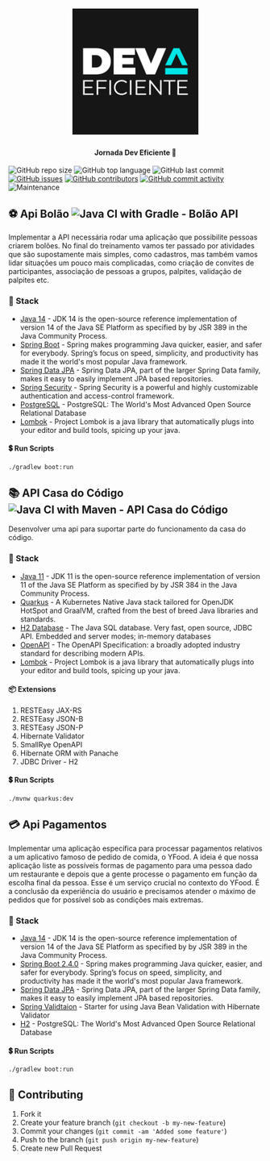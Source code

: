 <h1 align="center">
    <img alt="Jornada Dev Eficiente" title="#JornadaDevEficente" src=".github/logo.png" width="250px" />
</h1>

<h4 align="center"> 
	Jornada Dev Eficiente 🚀
</h4>

![GitHub repo size](https://img.shields.io/github/repo-size/tacsio/jornada-dev-eficiente?color=%2331acbf)
![GitHub top language](https://img.shields.io/github/languages/top/tacsio/jornada-dev-eficiente?color=%2331acbf)
![GitHub last commit](https://img.shields.io/github/last-commit/tacsio/jornada-dev-eficiente?color=%2331acbf)
[![GitHub issues](https://img.shields.io/github/issues-raw/tacsio/jornada-dev-eficiente?color=%2331acbf)](https://github.com/tacsio/jornada-dev-eficiente/issues)
[![GitHub contributors](https://img.shields.io/github/contributors/tacsio/jornada-dev-eficiente?color=%2331acbf)](https://github.com/tacsio/jornada-dev-eficiente/graphs/contributors)
[![GitHub commit activity](https://img.shields.io/github/commit-activity/w/tacsio/jornada-dev-eficiente?color=%2331acbf)](https://github.com/tacsio/jornada-dev-eficiente/graphs/commit-activity)
![Maintenance](https://img.shields.io/maintenance/yes/2020?color=%2331acbf)

## :soccer: Api Bolão ![Java CI with Gradle - Bolão API](https://github.com/tacsio/jornada-dev-eficiente/workflows/Java%20CI%20with%20Gradle%20-%20Bol%C3%A3o%20API/badge.svg)

Implementar a API necessária rodar uma aplicação que possibilite pessoas criarem bolões. No final do treinamento vamos ter passado por atividades que são supostamente mais simples, como cadastros, mas também vamos lidar situações um pouco mais complicadas, como criação de convites de participantes, associação de pessoas a grupos, palpites, validação de palpites etc.

### :pushpin: Stack

- [Java 14][java14] - JDK 14 is the open-source reference implementation of version 14 of the Java SE Platform as specified by by JSR 389 in the Java Community Process.
- [Spring Boot][spring] - Spring makes programming Java quicker, easier, and safer for everybody. Spring’s focus on speed, simplicity, and productivity has made it the world's most popular Java framework.
- [Spring Data JPA][springdata] - Spring Data JPA, part of the larger Spring Data family, makes it easy to easily implement JPA based repositories.
- [Spring Security][springsecurity] - Spring Security is a powerful and highly customizable authentication and access-control framework.
- [PostgreSQL][postgres] - PostgreSQL: The World's Most Advanced Open Source Relational Database
- [Lombok][lombok] - Project Lombok is a java library that automatically plugs into your editor and build tools, spicing up your java.


#### :heavy_dollar_sign: Run Scripts
```bash
./gradlew boot:run
```

## :books: API Casa do Código ![Java CI with Maven - API Casa do Código](https://github.com/tacsio/jornada-dev-eficiente/workflows/Java%20CI%20with%20Maven%20-%20API%20Casa%20do%20C%C3%B3digo/badge.svg)

Desenvolver uma api para suportar parte do funcionamento da casa do código.

### :pushpin: Stack
- [Java 11][java11] - JDK 11 is the open-source reference implementation of version 11 of the Java SE Platform as specified by by JSR 384 in the Java Community Process.
- [Quarkus][quarkus] - A Kubernetes Native Java stack tailored for OpenJDK HotSpot and GraalVM, crafted from the best of breed Java libraries and standards.
- [H2 Database][h2] - The Java SQL database. Very fast, open source, JDBC API. Embedded and server modes; in-memory databases
- [OpenAPI][openapi] - The OpenAPI Specification: a broadly adopted industry standard for describing modern APIs.
- [Lombok][lombok] - Project Lombok is a java library that automatically plugs into your editor and build tools, spicing up your java.


#### :package: Extensions
1. RESTEasy JAX-RS
2. RESTEasy JSON-B
3. RESTEasy JSON-P
4. Hibernate Validator
5. SmallRye OpenAPI
6. Hibernate ORM with Panache
7. JDBC Driver - H2


#### :heavy_dollar_sign: Run Scripts
```bash
./mvnw quarkus:dev
```

## :credit_card: Api Pagamentos 

Implementar uma aplicação específica para processar pagamentos relativos a um aplicativo famoso de pedido de comida, o YFood.
A ideia é que nossa aplicação liste as possíveis formas de pagamento para uma pessoa dado um restaurante e depois que a gente processe o pagamento em função da escolha final da pessoa.
Esse é um serviço crucial no contexto do YFood. É a conclusão da experiência do usuário e precisamos atender o máximo de pedidos que for possível sob as condições mais extremas. 

### :pushpin: Stack

- [Java 14][java14] - JDK 14 is the open-source reference implementation of version 14 of the Java SE Platform as specified by by JSR 389 in the Java Community Process.
- [Spring Boot 2.4.0][spring] - Spring makes programming Java quicker, easier, and safer for everybody. Spring’s focus on speed, simplicity, and productivity has made it the world's most popular Java framework.
- [Spring Data JPA][springdata] - Spring Data JPA, part of the larger Spring Data family, makes it easy to easily implement JPA based repositories.
- [Spring Validtaion][springvalidation] - Starter for using Java Bean Validation with Hibernate Validator
- [H2][h2] - PostgreSQL: The World's Most Advanced Open Source Relational Database



#### :heavy_dollar_sign: Run Scripts
```bash
./gradlew boot:run
```

## :bullettrain_side: Contributing

1. Fork it
2. Create your feature branch (`git checkout -b my-new-feature`)
3. Commit your changes (`git commit -am 'Added some feature'`)
4. Push to the branch (`git push origin my-new-feature`)
5. Create new Pull Request

[spring]: https://spring.io/
[java14]: https://openjdk.java.net/projects/jdk/14/
[springdata]: https://spring.io/projects/spring-data-jpa
[springsecurity]: https://spring.io/projects/spring-security
[postgres]: https://www.postgresql.org/
[lombok]: https://projectlombok.org/

[java11]: https://openjdk.java.net/projects/jdk/11/
[quarkus]: http://quarkus.io/
[h2]: http://www.h2database.com/html/main.html
[openapi]: https://www.openapis.org/


[rocketseat]: https://github.com/rocketseat
[nodejs]: https://nodejs.org
[reactjs]: https://reactjs.org/
[sqlite]:https://www.sqlite.org/index.html
[axios]: https://github.com/axios/axios
[expo]: https://expo.io/
[reactnative]: https://reactnative.dev/

[springvalidation]: https://github.com/spring-projects/spring-boot/wiki/Spring-Boot-2.3-Release-Notes#validation-starter-no-longer-included-in-web-starters